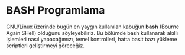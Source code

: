 # BASH Programlama

GNU/Linux üzerinde bugün en yaygın kullanılan kabuğun **bash** (Bourne Again SHell) olduğunu söyleyebiliriz. Bu bölümde bash kullanarak akıllı işlemleri nasıl yapacağımızı, temel kontrolleri, hatta basit bazı yükleme scriptleri geliştirmeyi göreceğiz.